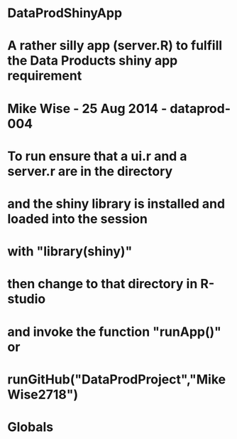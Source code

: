 DataProdShinyApp
================
# 
# A rather silly app (server.R) to fulfill the Data Products shiny app requirement
# Mike Wise - 25 Aug 2014 - dataprod-004
#
#
# To run ensure that a ui.r and a server.r are in the directory
# and the shiny library is installed and loaded into the session
# with "library(shiny)"
# then change to that directory in R-studio 
# and invoke the function "runApp()" or
# runGitHub("DataProdProject","MikeWise2718")
#
# Globals
